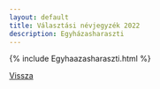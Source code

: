```yaml
---
layout: default
title: Választási névjegyzék 2022
description: Egyházasharaszti
---
```


{% include Egyhaazasharaszti.html %}

[Vissza](./)